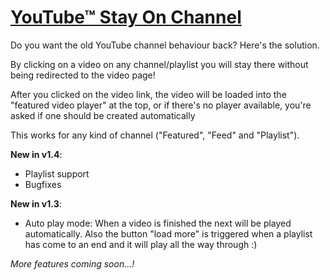 [YouTube™ Stay On Channel](http://tiny.cc/stayOnChannel)
=============

Do you want the old YouTube channel behaviour back?
Here's the solution.

By clicking on a video on any channel/playlist you will stay there without being redirected to the video page!

After you clicked on the video link, the video will be loaded into the "featured video player" at the top, or if there's no player available, you're asked if one should be created automatically

This works for any kind of channel ("Featured", "Feed" and "Playlist").

**New in v1.4**:
 - Playlist support
 - Bugfixes

**New in v1.3**:
 - Auto play mode: When a video is finished the next will be played automatically.
Also the button "load more" is triggered when a playlist has come to an end and it will play all the way through :)

*More features coming soon...!*